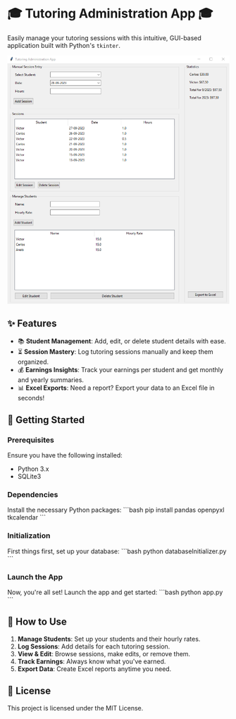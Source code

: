 # 🎓 **Tutoring Administration App** 🎓

Easily manage your tutoring sessions with this intuitive, GUI-based application built with Python's `tkinter`.

![Tutoring App Screenshot](Screenshot.png)

## ✨ **Features** 
- 📚 **Student Management**: Add, edit, or delete student details with ease.
- ⏳ **Session Mastery**: Log tutoring sessions manually and keep them organized.
- 💰 **Earnings Insights**: Track your earnings per student and get monthly and yearly summaries.
- 📊 **Excel Exports**: Need a report? Export your data to an Excel file in seconds!

## 🚀 **Getting Started**

### **Prerequisites**
Ensure you have the following installed:
- Python 3.x
- SQLite3

### **Dependencies**
Install the necessary Python packages:
\```bash
pip install pandas openpyxl tkcalendar
\```

### **Initialization**
First things first, set up your database:
\```bash
python databaseInitializer.py
\```

### **Launch the App**
Now, you're all set! Launch the app and get started:
\```bash
python app.py
\```

## 📘 **How to Use**

1. **Manage Students**: Set up your students and their hourly rates.
2. **Log Sessions**: Add details for each tutoring session.
3. **View & Edit**: Browse sessions, make edits, or remove them.
4. **Track Earnings**: Always know what you've earned.
5. **Export Data**: Create Excel reports anytime you need.

## 📜 **License**
This project is licensed under the MIT License.
